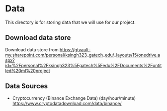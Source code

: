 # Data
This directory is for storing data that we will use for our project.

## Download data store

Download data store from https://gtvault-my.sharepoint.com/personal/ksingh323_gatech_edu/_layouts/15/onedrive.aspx?id=%2Fpersonal%2Fksingh323%5Fgatech%5Fedu%2FDocuments%2Funtitled%20ml%20project

## Data Sources
* Cryptocurrency (Binance Exchange Data)
  (day/hour/minute)
  https://www.cryptodatadownload.com/data/binance/